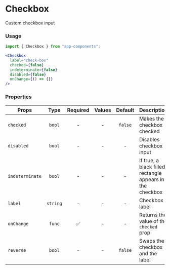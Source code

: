 # Checkbox

Custom checkbox input

### Usage

```js
import { Checkbox } from "app-components";
```

```jsx
<Checkbox
  label="check-box"
  checked={false}
  indeterminate={false}
  disabled={false}
  onChange={() => {}}
/>
```

### Properties

| Props           |   Type   | Required | Values | Default | Description                                                 |
| --------------- | :------: | :------: | :----: | :-----: | ----------------------------------------------------------- |
| `checked`       |  `bool`  |    -     |   -    | `false` | Makes the checkbox checked                                  |
| `disabled`      |  `bool`  |    -     |   -    |    -    | Disables checkbox input                                     |
| `indeterminate` |  `bool`  |    -     |   -    |    -    | If true, a black filled rectangle appears in the checkbox   |
| `label`         | `string` |    -     |   -    |    -    | Checkbox label                                              |
| `onChange`      |  `func`  |    ✅     |   -    |    -    | Returns the value of the `checked` prop                     |
| `reverse`       |  `bool`  |    -     |   -    | `false` | Swaps the checkbox and the label                            |

